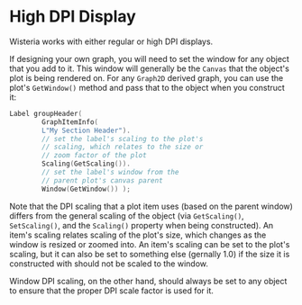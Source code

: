 High DPI Display
=============================

Wisteria works with either regular or high DPI displays.

If designing your own graph, you will need to set the window for any object that you add to it.
This window will generally be the `Canvas` that the object's plot is being rendered on. For any
`Graph2D` derived graph, you can use the plot's `GetWindow()` method and pass that to the object
when you construct it:

```cpp
Label groupHeader(
        GraphItemInfo(
        L"My Section Header").
        // set the label's scaling to the plot's
        // scaling, which relates to the size or
        // zoom factor of the plot
        Scaling(GetScaling()).
        // set the label's window from the
        // parent plot's canvas parent
        Window(GetWindow()) );
```

Note that the DPI scaling that a plot item uses (based on the parent window) differs from the
general scaling of the object (via `GetScaling()`, `SetScaling()`, and the `Scaling()` property when
being constructed). An item's scaling relates scaling of the plot's size, which changes as the window
is resized or zoomed into. An item's scaling can be set to the plot's scaling, but it can also
be set to something else (gernally 1.0) if the size it is constructed with should not be scaled to the
window.

Window DPI scaling, on the other hand, should always be set to any object to ensure that the proper
DPI scale factor is used for it.